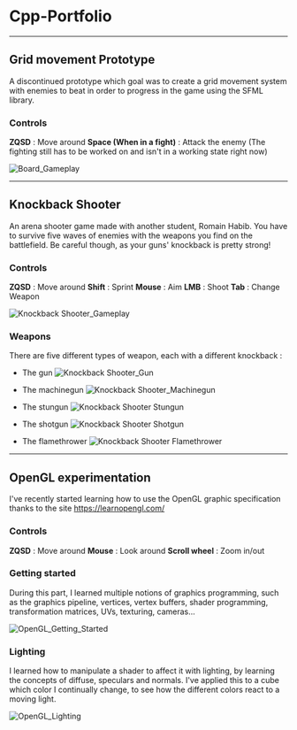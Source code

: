 # Cpp-Portfolio

------------------------------------------------------------------------

## Grid movement Prototype

A discontinued prototype which goal was to create a grid movement system with enemies to beat in order to progress in the game using the SFML library.

### Controls

**ZQSD** : Move around
**Space (When in a fight)** : Attack the enemy (The fighting still has to be worked on and isn't in a working state right now)

![Board_Gameplay](https://github.com/Sethioss/Resources/blob/main/Board_Gameplay_1.gif)

------------------------------------------------------------------------

## Knockback Shooter

An arena shooter game made with another student, Romain Habib. You have to survive five waves of enemies with the weapons you find on the battlefield. Be careful though, as your guns' knockback is pretty strong!

### Controls

**ZQSD** : Move around
**Shift** : Sprint
**Mouse** : Aim
**LMB** : Shoot
**Tab** : Change Weapon

![Knockback Shooter_Gameplay](https://github.com/Sethioss/Resources/blob/main/Knockback_Shooter_Gameplay.gif)

### Weapons
There are five different types of weapon, each with a different knockback :

- The gun
![Knockback Shooter_Gun](https://github.com/Sethioss/Resources/blob/main/Knockback_Shooter_Gun.gif)

- The machinegun
![Knockback Shooter_Machinegun](https://github.com/Sethioss/Resources/blob/main/Knockback_Shooter_MachineGun.gif)

- The stungun
![Knockback Shooter Stungun](https://github.com/Sethioss/Resources/blob/main/Knockback_Shooter_StunGun.gif)

- The shotgun
![Knockback Shooter Shotgun](https://github.com/Sethioss/Resources/blob/main/Knockback_Shooter_ShotGun.gif)

- The flamethrower
![Knockback Shooter Flamethrower](https://github.com/Sethioss/Resources/blob/main/Knockback_Shooter_FlameThrower.gif)

------------------------------------------------------------------------

## OpenGL experimentation

I've recently started learning how to use the OpenGL graphic specification thanks to the site https://learnopengl.com/

### Controls

**ZQSD** : Move around
**Mouse** : Look around
**Scroll wheel** : Zoom in/out

### Getting started

During this part, I learned multiple notions of graphics programming, such as the graphics pipeline, vertices, vertex buffers, shader programming, transformation matrices, UVs, texturing, cameras...

![OpenGL_Getting_Started](https://github.com/Sethioss/Resources/blob/main/OpenGL_Getting_Started.gif)

### Lighting

I learned how to manipulate a shader to affect it with lighting, by learning the concepts of diffuse, speculars and normals. I've applied this to a cube which color I continually change, to see how the different colors react to a moving light.

![OpenGL_Lighting](https://github.com/Sethioss/Resources/blob/main/OpenGL_Lighting.gif)
